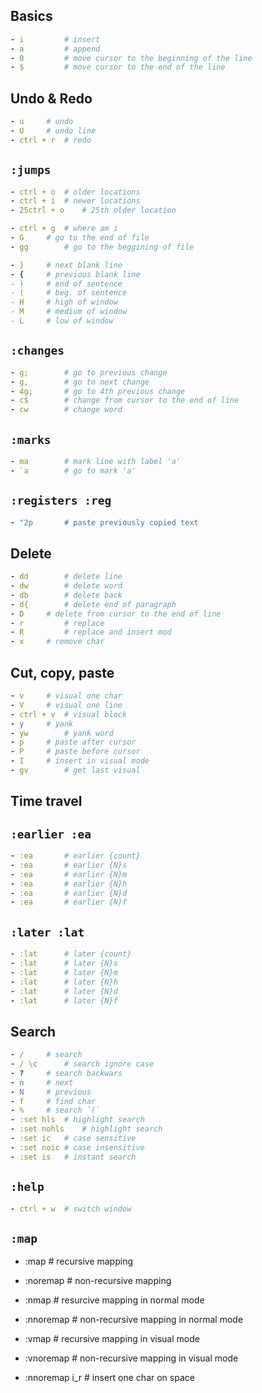 Basics
------ 
```yml
- i 		# insert
- a 		# append
- 0 		# move cursor to the beginning of the line
- $ 		# move cursor to the end of the line 
```

Undo & Redo
-----------
```yml
- u		# undo
- U		# undo line
- ctrl + r	# redo
```

`:jumps`
--------
```yml
- ctrl + o	# older locations
- ctrl + i	# newer locations
- 25ctrl + o	# 25th older location

- ctrl + g	# where am i
- G		# go to the end of file
- gg		# go to the beggining of file

- }		# next blank line
- {		# previous blank line
- )		# end of sentence
- (		# beg. of sentence
- H		# high of window
- M		# medium of window
- L		# low of window
```

`:changes`
----------
```yml
- g;		# go to previous change
- g,		# go to next change 
- 4g;		# go to 4th previous change
- c$		# change from cursor to the end of line 
- cw		# change word
```

`:marks`
--------
```yml
- ma		# mark line with label 'a'
- `a 		# go to mark 'a'
```

`:registers :reg`
-----------------
```yml
- "2p		# paste previously copied text
```

Delete
------
```yml
- dd		# delete line
- dw		# delete word
- db		# delete back
- d{		# delete end of paragraph
- D		# delete from cursor to the end of line
- r 		# replace
- R 		# replace and insert mod
- x		# remove char
```

Cut, copy, paste
----------------
```yml
- v		# visual one char
- V		# visual one line
- ctrl + v	# visual block
- y		# yank
- yw		# yank word
- p		# paste after cursor
- P		# paste before cursor
- I		# insert in visual mode
- gv		# get last visual
```

Time travel
-----------
`:earlier :ea`
--------------
```yml
- :ea		# earlier {count}	
- :ea		# earlier {N}s		
- :ea		# earlier {N}m		
- :ea		# earlier {N}h		
- :ea		# earlier {N}d		
- :ea		# earlier {N}f		
```
			
`:later :lat`
-------------
```yml
- :lat		# later {count}					
- :lat		# later {N}s					
- :lat		# later {N}m
- :lat		# later {N}h					
- :lat		# later {N}d					
- :lat		# later {N}f		
```
			
Search
------
```yml
- /		# search
- / \c		# search ignore case
- ?		# search backwars
- n		# next
- N		# previous
- f		# find char
- %		# search `(`
- :set hls	# highlight search
- :set nohls	# highlight search  
- :set ic	# case sensitive 
- :set noic	# case insensitive 
- :set is	# instant search
```

`:help`
-------
```yml
- ctrl + w	# switch window
```

`:map`
------
- :map		# recursive mapping
- :noremap 	# non-recursive mapping
- :nmap		# resurcive mapping in normal mode
- :nnoremap	# non-recursive mapping in normal mode
- :vmap 	# recursive mapping in visual mode
- :vnoremap	# non-recursive mapping in visual mode

- :nnoremap <Space> i_<Esc>r	# insert one char on space

